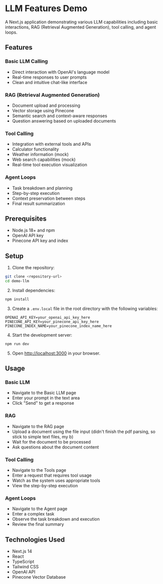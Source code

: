 # LLM Features Demo

A Next.js application demonstrating various LLM capabilities including basic interactions, RAG (Retrieval Augmented Generation), tool calling, and agent loops.

## Features

### Basic LLM Calling
- Direct interaction with OpenAI's language model
- Real-time responses to user prompts
- Clean and intuitive chat-like interface

### RAG (Retrieval Augmented Generation)
- Document upload and processing
- Vector storage using Pinecone
- Semantic search and context-aware responses
- Question answering based on uploaded documents

### Tool Calling
- Integration with external tools and APIs
- Calculator functionality
- Weather information (mock)
- Web search capabilities (mock)
- Real-time tool execution visualization

### Agent Loops
- Task breakdown and planning
- Step-by-step execution
- Context preservation between steps
- Final result summarization

## Prerequisites

- Node.js 18+ and npm
- OpenAI API key
- Pinecone API key and index

## Setup

1. Clone the repository:
```bash
git clone <repository-url>
cd demo-llm
```

2. Install dependencies:
```bash
npm install
```

3. Create a `.env.local` file in the root directory with the following variables:
```
OPENAI_API_KEY=your_openai_api_key_here
PINECONE_API_KEY=your_pinecone_api_key_here
PINECONE_INDEX_NAME=your_pinecone_index_name_here
```

4. Start the development server:
```bash
npm run dev
```

5. Open [http://localhost:3000](http://localhost:3000) in your browser.

## Usage

### Basic LLM
- Navigate to the Basic LLM page
- Enter your prompt in the text area
- Click "Send" to get a response

### RAG
- Navigate to the RAG page
- Upload a document using the file input (didn't finish the pdf parsing, so stick to simple text files, my b)
- Wait for the document to be processed
- Ask questions about the document content

### Tool Calling
- Navigate to the Tools page
- Enter a request that requires tool usage
- Watch as the system uses appropriate tools
- View the step-by-step execution

### Agent Loops
- Navigate to the Agent page
- Enter a complex task
- Observe the task breakdown and execution
- Review the final summary

## Technologies Used

- Next.js 14
- React
- TypeScript
- Tailwind CSS
- OpenAI API
- Pinecone Vector Database
